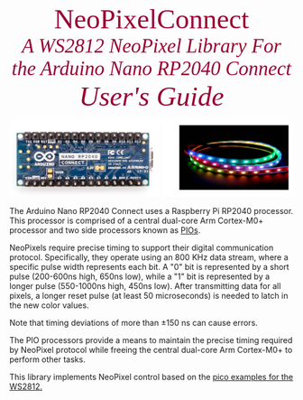 
<div style="text-align:center;color:#990033; font-family:times, serif;font-size:3.5em">NeoPixelConnect</i></div>

<div style="text-align:center;color:#990033; font-family:times, serif;font-size:2.5em"><i>A WS2812 NeoPixel Library For the Arduino Nano RP2040 Connect</i></div>

<div style="text-align:center;color:#990033; font-family:times, serif;font-size:3.5em"><i>User's Guide</i></div>



![](./images/cover.png)

The Arduino Nano RP2040 Connect uses a Raspberry Pi 
RP2040 processor. This processor is comprised of a central 
dual-core Arm Cortex-M0+ processor and two side processors known as
[PIOs](https://tutoduino.fr/en/pio-rp2040-en/). 

NeoPixels require precise timing to support their 
digital communication protocol. Specifically, they operate using an 800 KHz 
data stream, where a specific pulse width represents each bit. 
A "0" bit is represented by a short pulse (200-600ns high, 650ns low),
while a "1" bit is represented by a longer pulse (550-1000ns high, 
450ns low). After transmitting data for all pixels, a longer reset 
pulse (at least 50 microseconds) is needed to latch in the new color values.

Note that timing deviations of more than ±150 ns can cause errors.

The PIO processors provide a means to maintain the precise timing 
required by 
NeoPixel protocol while freeing the central 
dual-core Arm Cortex-M0+ to perform other tasks.

This library implements NeoPixel control based on the 
[pico examples for the WS2812.](https://github.com/raspberrypi/pico-examples/tree/master/pio/ws2812)

